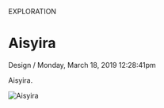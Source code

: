<p class="type">EXPLORATION</p>

# Aisyira

<p class="meta">Design  /  Monday, March 18, 2019 12:28:41pm</p>

Aisyira.

![Aisyira](https://farooq-agent.web.app/assets/images/works/large/aisyira.jpg)

